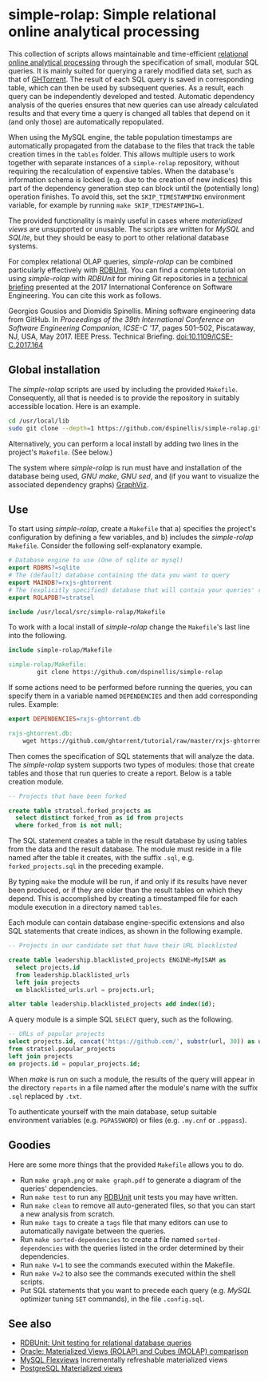 # simple-rolap: Simple relational online analytical processing

This collection of scripts allows maintainable and time-efficient
[relational online analytical processing](https://en.wikipedia.org/wiki/Online_analytical_processing#Relational_OLAP_.28ROLAP.29) through the
specification of small, modular SQL queries.
It is mainly suited for querying a rarely modified data set,
such as that of [GHTorrent](http://ghtorrent.org/).
The result of each SQL query is saved in corresponding table,
which can then be used by subsequent queries.
As a result, each query can be independently developed and tested.
Automatic dependency analysis of the queries ensures that
new queries can use already calculated results and that every
time a query is changed all tables that depend on it (and only those)
are automatically repopulated.

When using the MySQL engine, the table population timestamps are
automatically propagated from the database to the files that track
the table creation times in the `tables` folder.
This allows multiple users to work together with separate instances
of a `simple-rolap` repository, without requiring the recalculation
of expensive tables.
When the database's information schema is locked (e.g. due to the creation
of new indices) this part of the dependency generation step can block
until the (potentially long) operation finishes.
To avoid this, set the `SKIP_TIMESTAMPING` environment variable,
for example by running `make SKIP_TIMESTAMPING=1`.

The provided functionality is mainly useful in cases where *materialized views*
are unsupported or unusable.
The scripts are written for *MySQL* and *SQLite*,
but they should be easy to port to other relational database systems.

For complex relational OLAP queries, *simple-rolap* can be combined particularly
effectively with [RDBUnit](https://github.com/dspinellis/rdbunit).
You can find a complete tutorial on using *simple-rolap* with *RDBUnit*
for mining Git repositories in a
[technical briefing](https://www.spinellis.gr/git-mine-briefing/)
presented at the 2017 International Conference on Software Engineering.
You can cite this work as follows.

Georgios Gousios and Diomidis Spinellis. Mining software engineering data from GitHub. In *Proceedings of the 39th International Conference on Software Engineering Companion, ICSE-C '17*, pages 501–502, Piscataway, NJ, USA, May 2017. IEEE Press. Technical Briefing. [doi:10.1109/ICSE-C.2017.164](https://dx.doi.org/10.1109%2FICSE-C.2017.164)

## Global installation
The *simple-rolap* scripts are used by including the provided `Makefile`.
Consequently, all that is needed is to provide the repository in suitably
accessible location.
Here is an example.
```sh
cd /usr/local/lib
sudo git clone --depth=1 https://github.com/dspinellis/simple-rolap.git
```

Alternatively, you can perform a local install by adding two lines in
the project's `Makefile`. (See below.)

The system where *simple-rolap* is run must have and installation of the
database being used, *GNU make*, *GNU sed*,
and (if you want to visualize the associated dependency graphs)
[GraphViz](http://graphviz.org/).

## Use

To start using *simple-rolap*, create a `Makefile` that
a) specifies the project's configuration by defining a few variables,
and b) includes the *simple-rolap* `Makefile`.
Consider the following self-explanatory example.
```Makefile
# Database engine to use (One of sqlite or mysql)
export RDBMS?=sqlite
# The (default) database containing the data you want to query
export MAINDB?=rxjs-ghtorrent
# The (explicitly specified) database that will contain your queries' results
export ROLAPDB?=stratsel

include /usr/local/src/simple-rolap/Makefile
```

To work with a local install of *simple-rolap* change the `Makefile`'s
last line into the following.
```Makefile
include simple-rolap/Makefile

simple-rolap/Makefile:
        git clone https://github.com/dspinellis/simple-rolap
```

If some actions need to be performed before running the queries,
you can specify them in a variable named `DEPENDENCIES` and then
add corresponding rules.
Example:
```Makefile
export DEPENDENCIES=rxjs-ghtorrent.db

rxjs-ghtorrent.db:
	wget https://github.com/ghtorrent/tutorial/raw/master/rxjs-ghtorrent.db
```

Then comes the specification of SQL statements that will analyze the data.
The *simple-rolap* system supports two types of modules:
those that create tables and those that run queries to create a report.
Below is a table creation module.

```sql
-- Projects that have been forked

create table stratsel.forked_projects as
  select distinct forked_from as id from projects
  where forked_from is not null;
```

The SQL statement creates a table in the result database by using tables
from the data and the result database.
The module must reside in a file named after the table it creates,
with the suffix `.sql`, e.g. `forked_projects.sql` in the preceding example.

By typing `make` the module will be run, if and only if its results have never
been produced, or if they are older than the result tables on which they
depend.
This is accomplished by creating a timestamped file for each module
execution in a directory named `tables`.

Each module can contain database engine-specific extensions and also SQL
statements that create indices, as shown in the following example.
```sql
-- Projects in our candidate set that have their URL blacklisted

create table leadership.blacklisted_projects ENGINE=MyISAM as
  select projects.id
  from leadership.blacklisted_urls
  left join projects
  on blacklisted_urls.url = projects.url;

alter table leadership.blacklisted_projects add index(id);
```

A query module is a simple SQL `SELECT` query, such as the following.
```sql
-- URLs of popular projects
select projects.id, concat('https://github.com/', substr(url, 30)) as url
from stratsel.popular_projects
left join projects
on projects.id = popular_projects.id;
```

When *make* is run on such a module, the results of the query will
appear in the directory `reports` in a file named after the module's name
with the suffix `.sql` replaced by `.txt`.

To authenticate yourself with the main database, setup suitable
environment variables (e.g. `PGPASSWORD`) or files (e.g. `.my.cnf`
or `.pgpass`).

## Goodies
Here are some more things that the provided `Makefile` allows you to do.

* Run `make graph.png` or `make graph.pdf` to generate a diagram of the
queries' dependencies.
* Run `make test` to run any [RDBUnit](https://github.com/dspinellis/rdbunit)
unit tests you may have written.
* Run `make clean` to remove all auto-generated files, so that you can
start a new analysis from scratch.
* Run `make tags` to create a `tags` file that many editors can use
to automatically navigate between the queries.
* Run `make sorted-dependencies` to create a file named `sorted-dependencies`
with the queries listed in the order determined by their dependencies.
* Run `make V=1` to see the commands executed within the Makefile.
* Run `make V=2` to also see the commands executed within the shell scripts.
* Put SQL statements that you want to precede each query (e.g. *MySQL*
  optimizer tuning `SET` commands), in the file `.config.sql`.

## See also
* [RDBUnit: Unit testing for relational database queries](https://github.com/dspinellis/rdbunit)
* [Oracle: Materialized Views (ROLAP) and Cubes (MOLAP) comparison](http://gerardnico.com/wiki/database/oracle/pre_compute_operations)
* [MySQL Flexviews](https://github.com/greenlion/swanhart-tools) Incrementally refreshable materialized views
* [PostgreSQL Materialized views](https://wiki.postgresql.org/wiki/Materialized_Views)
